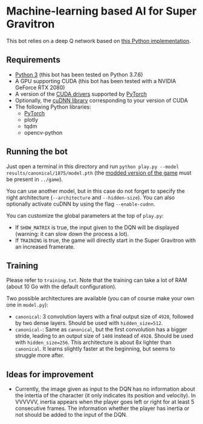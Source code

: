 # Machine-learning based AI for Super Gravitron

This bot relies on a deep Q network based on [this Python implementation](https://github.com/Kaixhin/Rainbow).

## Requirements

- [Python 3](https://www.python.org/downloads/) (this bot has been tested on Python 3.7.6)
- A GPU supporting CUDA (this bot has been tested with a NVIDIA GeForce RTX 2080)
- A version of the [CUDA drivers](https://developer.nvidia.com/cuda-downloads) supported by [PyTorch](https://pytorch.org/get-started/locally/)
- Optionally, the [cuDNN library](https://developer.nvidia.com/cudnn) corresponding to your version of CUDA
- The following Python libraries:
    - [PyTorch](https://pytorch.org/get-started/locally/)
    - plotly
    - tqdm
    - opencv-python

## Running the bot

Just open a terminal in this directory and run `python play.py --model results/canonical/1875/model.pth` (the [modded version of the game](https://github.com/E-Sh4rk/VVVVVV) must be present in `../game`).

You can use another model, but in this case do not forget to specify the right architecture (`--architecture` and `--hidden-size`).
You can also optionally activate cuDNN by using the flag `--enable-cudnn`.

You can customize the global parameters at the top of `play.py`:
- If `SHOW_MATRIX` is true, the input given to the DQN will be displayed (warning: it can slow down the process a lot).
- If `TRAINING` is true, the game will directly start in the Super Gravitron with an increased framerate.

## Training

Please refer to `training.txt`. Note that the training can take a lot of RAM (about 10 Go with the default configuration).

Two possible architectures are available (you can of course make your own one in `model.py`):
- `canonical`: 3 convolution layers with a final output size of `4928`, followed by two dense layers. Should be used with `hidden_size=512`.
- `canonical-`: Same as `canonical`, but the first convolution has a bigger stride, leading to an output size of `1408` instead of `4928`. Should be used with `hidden_size=256`. This architecture is about 8x lighter than `canonical`. It learns slightly faster at the beginning, but seems to struggle more after.

## Ideas for improvement

- Currently, the image given as input to the DQN has no information about the intertia of the character (it only indicates its position and velocity). In VVVVVV, inertia appears when the player goes left or right for at least 5 consecutive frames. The information whether the player has inertia or not should be added to the input of the DQN.
